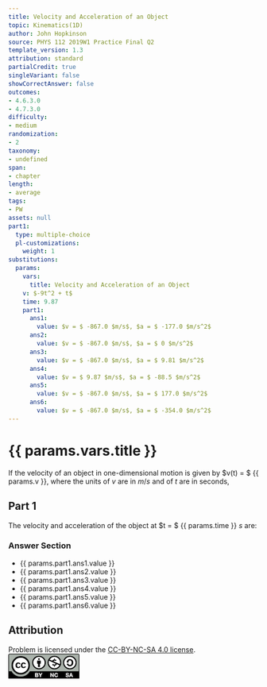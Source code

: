 ```yaml
---
title: Velocity and Acceleration of an Object
topic: Kinematics(1D)
author: John Hopkinson
source: PHYS 112 2019W1 Practice Final Q2
template_version: 1.3
attribution: standard
partialCredit: true
singleVariant: false
showCorrectAnswer: false
outcomes:
- 4.6.3.0
- 4.7.3.0
difficulty:
- medium
randomization:
- 2
taxonomy:
- undefined
span:
- chapter
length:
- average
tags:
- PW
assets: null
part1:
  type: multiple-choice
  pl-customizations:
    weight: 1
substitutions:
  params:
    vars:
      title: Velocity and Acceleration of an Object
    v: $-9t^2 + t$
    time: 9.87
    part1:
      ans1:
        value: $v = $ -867.0 $m/s$, $a = $ -177.0 $m/s^2$
      ans2:
        value: $v = $ -867.0 $m/s$, $a = $ 0 $m/s^2$
      ans3:
        value: $v = $ -867.0 $m/s$, $a = $ 9.81 $m/s^2$
      ans4:
        value: $v = $ 9.87 $m/s$, $a = $ -88.5 $m/s^2$
      ans5:
        value: $v = $ -867.0 $m/s$, $a = $ 177.0 $m/s^2$
      ans6:
        value: $v = $ -867.0 $m/s$, $a = $ -354.0 $m/s^2$
---
```

# {{ params.vars.title }}
If the velocity of an object in one-dimensional motion is given by $v(t) = $ {{ params.v }}, where the units of $v$ are in $m/s$ and of $t$ are in seconds,

## Part 1

The velocity and acceleration of the object at $t = $ {{ params.time }} $s$ are:

### Answer Section

- {{ params.part1.ans1.value }}
- {{ params.part1.ans2.value }}
- {{ params.part1.ans3.value }}
- {{ params.part1.ans4.value }}
- {{ params.part1.ans5.value }}
- {{ params.part1.ans6.value }}

## Attribution

Problem is licensed under the [CC-BY-NC-SA 4.0 license](https://creativecommons.org/licenses/by-nc-sa/4.0/).<br> ![The Creative Commons 4.0 license requiring attribution-BY, non-commercial-NC, and share-alike-SA license.](https://raw.githubusercontent.com/firasm/bits/master/by-nc-sa.png)